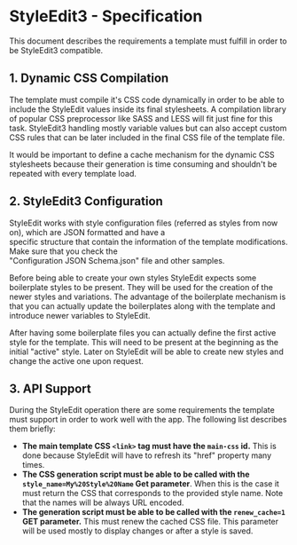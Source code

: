 # StyleEdit3 - Specification

This document describes the requirements a template must fulfill in order to be StyleEdit3 compatible. 

## 1. Dynamic CSS Compilation 

The template must compile it's CSS code dynamically in order to be able to include the StyleEdit values inside 
its final stylesheets. A compilation library of popular CSS preprocessor like SASS and LESS will fit just fine 
for this task. StyleEdit3 handling mostly variable values but can also accept custom CSS rules that can be later 
included in the final CSS file of the template file. 

It would be important to define a cache mechanism for the dynamic CSS stylesheets because their generation is 
time consuming and shouldn't be repeated with every template load.
 
## 2. StyleEdit3 Configuration 

StyleEdit works with style configuration files (referred as styles from now on), which are JSON formatted and have a  
specific structure that contain the information of the template modifications. Make sure that you check the  
"Configuration JSON Schema.json" file and other samples. 

Before being able to create your own styles StyleEdit expects some boilerplate styles to be present. They will be
used for the creation of the newer styles and variations. The advantage of the boilerplate mechanism is that you can 
actually update the boilerplates along with the template and introduce newer variables to StyleEdit. 

After having some boilerplate files you can actually define the first active style for the template. This will need
to be present at the beginning as the initial "active" style. Later on StyleEdit will be able to create new styles 
and change the active one upon request. 

## 3. API Support 

During the StyleEdit operation there are some requirements the template must support in order to work well with 
the app. The following list describes them briefly: 

- **The main template CSS `<link>` tag must have the `main-css` id.** This is done because StyleEdit will have 
to refresh its "href" property many times. 
- **The CSS generation script must be able to be called with the `style_name=My%20Style%20Name` Get parameter**. When 
this is the case it must return the CSS that corresponds to the provided style name. Note that the names will be always
URL encoded. 
- **The generation script must be able to be called with the `renew_cache=1` GET parameter.** This must renew the 
cached CSS file. This parameter will be used mostly to display changes or after a style is saved.  
